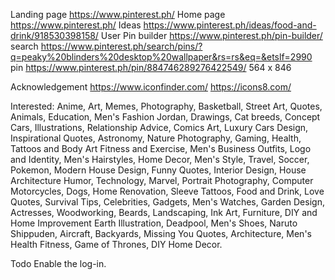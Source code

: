 Landing page https://www.pinterest.ph/
Home page https://www.pinterest.ph/
Ideas https://www.pinterest.ph/ideas/food-and-drink/918530398158/
User [<llanzkenneth>](https://www.pinterest.ph/llanzkenneth/)
Pin builder https://www.pinterest.ph/pin-builder/
search https://www.pinterest.ph/search/pins/?q=peaky%20blinders%20desktop%20wallpaper&rs=rs&eq=&etslf=2990
pin https://www.pinterest.ph/pin/884746289276422549/
564 x 846

Acknowledgement
https://www.iconfinder.com/
https://icons8.com/

Interested:
    Anime, Art, Memes, Photography, Basketball, Street Art, Quotes, Animals, Education, Men's Fashion
    Jordan, Drawings, Cat breeds, Concept Cars, Illustrations, Relationship Advice, Comics Art, Luxury Cars
    Design, Inspirational Quotes, Astronomy, Nature Photography, Gaming, Health, Tattoos and Body Art
    Fitness and Exercise, Men's Business Outfits, Logo and Identity, Men's Hairstyles, Home Decor,
    Men's Style, Travel, Soccer, Pokemon, Modern House Design, Funny Quotes, Interior Design, House Architecture
    Humor, Technology, Marvel, Portrait Photography, Computer Motorcycles, Dogs, Home Renovation,
    Sleeve Tattoos, Food and Drink, Love Quotes, Survival Tips, Celebrities, Gadgets, Men's Watches, 
    Garden Design, Actresses, Woodworking, Beards, Landscaping, Ink Art, Furniture, DIY and Home Improvement
    Earth Illustration, Deadpool, Men's Shoes, Naruto Shippuden, Aircraft, Backyards, Missing You Quotes, Architecture, 
    Men's Health Fitness, Game of Thrones, DIY Home Decor.

Todo
 Enable the log-in.